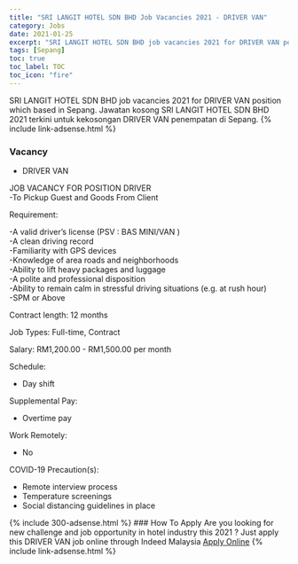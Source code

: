 ```yaml
---
title: "SRI LANGIT HOTEL SDN BHD Job Vacancies 2021 - DRIVER VAN" 
category: Jobs 
date: 2021-01-25 
excerpt: "SRI LANGIT HOTEL SDN BHD job vacancies 2021 for DRIVER VAN position which based in Sepang. Jawatan kosong SRI LANGIT HOTEL SDN BHD 2021 terkini untuk kekosongan DRIVER VAN penempatan di Sepang" 
tags: [Sepang] 
toc: true 
toc_label: TOC 
toc_icon: "fire" 
--- 
```


SRI LANGIT HOTEL SDN BHD job vacancies 2021 for DRIVER VAN position which based in Sepang. Jawatan kosong SRI LANGIT HOTEL SDN BHD 2021 terkini untuk kekosongan DRIVER VAN penempatan di Sepang. 
{% include link-adsense.html %} 
### Vacancy 
- DRIVER VAN 
<div><p>JOB VACANCY FOR POSITION DRIVER<br>-To Pickup Guest and Goods From Client</p><p>Requirement:</p><p>-A valid driver&#8217;s license (PSV : BAS MINI/VAN )<br>-A clean driving record<br>-Familiarity with GPS devices<br>-Knowledge of area roads and neighborhoods<br>-Ability to lift heavy packages and luggage<br>-A polite and professional disposition<br>-Ability to remain calm in stressful driving situations (e.g. at rush hour)<br>-SPM or Above</p><p>Contract length: 12 months</p><p>Job Types: Full-time, Contract</p><p>Salary: RM1,200.00 - RM1,500.00 per month</p><p>Schedule:</p><ul><li>Day shift</li></ul><p>Supplemental Pay:</p><ul><li>Overtime pay</li></ul><p>Work Remotely:</p><ul><li>No</li></ul><p>COVID-19 Precaution(s):</p><ul><li>Remote interview process</li><li>Temperature screenings</li><li>Social distancing guidelines in place</li></ul></div> 
{% include 300-adsense.html %} 
### How To Apply 
Are you looking for new challenge and job opportunity in hotel industry this 2021 ?
Just apply this DRIVER VAN job online through Indeed Malaysia 
<a href="https://malaysia.indeed.com/viewjob?jk=d8fb139f2f38ddfc" class="btn btn--info" target="_blank" rel="nofollow noopenner">Apply Online</a> 
{% include link-adsense.html %} 